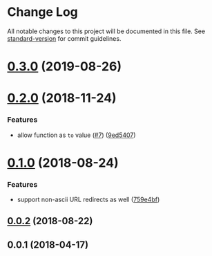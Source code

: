 # Change Log

All notable changes to this project will be documented in this file. See [standard-version](https://github.com/conventional-changelog/standard-version) for commit guidelines.

<a name="0.3.0"></a>
# [0.3.0](https://github.com/nuxt-community/redirect-module/compare/v0.2.1...v0.3.0) (2019-08-26)



<a name="0.2.0"></a>
# [0.2.0](https://github.com/nuxt-community/redirect-module/compare/v0.1.0...v0.2.0) (2018-11-24)


### Features

* allow function as `to` value ([#7](https://github.com/nuxt-community/redirect-module/issues/7)) ([9ed5407](https://github.com/nuxt-community/redirect-module/commit/9ed5407))



<a name="0.1.0"></a>
# [0.1.0](https://github.com/nuxt-community/redirect-module/compare/v0.0.2...v0.1.0) (2018-08-24)


### Features

* support non-ascii URL redirects as well ([759e4bf](https://github.com/nuxt-community/redirect-module/commit/759e4bf))



<a name="0.0.2"></a>
## [0.0.2](https://github.com/nuxt-community/redirect-module/compare/v0.0.1...v0.0.2) (2018-08-22)



<a name="0.0.1"></a>
## 0.0.1 (2018-04-17)
